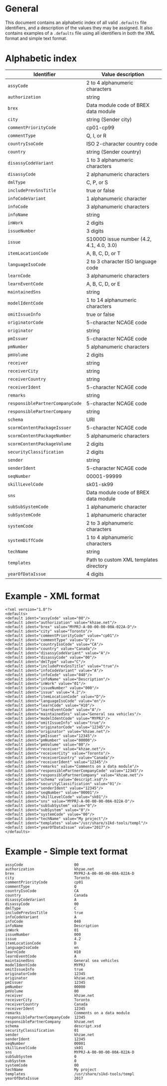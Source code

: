 General
=======

This document contains an alphabetic index of all valid `.defaults` file
identifiers, and a description of the values they may be assigned. It
also contains examples of a `.defaults` file using all identifiers in
both the XML format and simple text format.

Alphabetic index
================

| Identifier                      | Value description                        |
|---------------------------------|------------------------------------------|
| `assyCode`                      | 2 to 4 alphanumeric characters           |
| `authorization`                 | string                                   |
| `brex`                          | Data module code of BREX data module     |
| `city`                          | string (Sender city)                     |
| `commentPriorityCode`           | cp01-cp99                                |
| `commentType`                   | Q, I, or R                               |
| `countryIsoCode`                | ISO 2-character country code             |
| `country`                       | string (Sender country)                  |
| `disassyCodeVariant`            | 1 to 3 alphanumeric characters           |
| `disassyCode`                   | 2 alphanumeric characters                |
| `dmlType`                       | C, P, or S                               |
| `includePrevSnsTitle`           | true or false                            |
| `infoCodeVariant`               | 1 alphanumeric character                 |
| `infoCode`                      | 3 alphanumeric characters                |
| `infoName`                      | string                                   |
| `inWork`                        | 2 digits                                 |
| `issueNumber`                   | 3 digits                                 |
| `issue`                         | S1000D issue number (4.2, 4.1, 4.0, 3.0) |
| `itemLocationCode`              | A, B, C, D, or T                         |
| `languageIsoCode`               | 2 to 3 character ISO language code       |
| `learnCode`                     | 3 alphanumeric characters                |
| `learnEventCode`                | A, B, C, D, or E                         |
| `maintainedSns`                 | string                                   |
| `modelIdentCode`                | 1 to 14 alphanumeric characters          |
| `omitIssueInfo`                 | true or false                            |
| `originatorCode`                | 5-character NCAGE code                   |
| `originator`                    | string                                   |
| `pmIssuer`                      | 5-character NCAGE code                   |
| `pmNumber`                      | 5 alphanumeric characters                |
| `pmVolume`                      | 2 digits                                 |
| `receiver`                      | string                                   |
| `receiverCity`                  | string                                   |
| `receiverCountry`               | string                                   |
| `receiverIdent`                 | 5-character NCAGE code                   |
| `remarks`                       | string                                   |
| `responsiblePartnerCompanyCode` | 5-character NCAGE code                   |
| `responsiblePartnerCompany`     | string                                   |
| `schema`                        | URI                                      |
| `scormContentPackageIssuer`     | 5-character NCAGE code                   |
| `scormContentPackageNumber`     | 5 alphanumeric characters                |
| `scormContentPackageVolume`     | 2 digits                                 |
| `securityClassification`        | 2 digits                                 |
| `sender`                        | string                                   |
| `senderIdent`                   | 5-character NCAGE code                   |
| `seqNumber`                     | 00001-99999                              |
| `skillLevelCode`                | sk01-sk99                                |
| `sns`                           | Data module code of BREX data module     |
| `subSubSystemCode`              | 1 alphanumeric character                 |
| `subSystemCode`                 | 1 alphanumeric character                 |
| `systemCode`                    | 2 to 3 alphanumeric characters           |
| `systemDiffCode`                | 1 to 4 alphanumeric characters           |
| `techName`                      | string                                   |
| `templates`                     | Path to custom XML templates directory   |
| `yearOfDataIssue`               | 4 digits                                 |

Example - XML format
====================

    <?xml version="1.0"?>
    <defaults>
    <default ident="assyCode" value="00"/>
    <default ident="authorization" value="khzae.net"/>
    <default ident="brex" value="MYPRJ-A-00-00-00-00A-022A-D"/>
    <default ident="city" value="Toronto"/>
    <default ident="commentPriorityCode" value="cp01"/>
    <default ident="commentType" value="Q"/>
    <default ident="countryIsoCode" value="CA"/>
    <default ident="country" value="Canada"/>
    <default ident="disassyCodeVariant" value="A"/>
    <default ident="disassyCode" value="00"/>
    <default ident="dmlType" value="C"/>
    <default ident="includePrevSnsTitle" value="true"/>
    <default ident="infoCodeVariant" value="A"/>
    <default ident="infoCode" value="040"/>
    <default ident="infoName" value="Description"/>
    <default ident="inWork" value="01"/>
    <default ident="issueNumber" value="000"/>
    <default ident="issue" value="4.2"/>
    <default ident="itemLocationCode" value="D"/>
    <default ident="languageIsoCode" value="en"/>
    <default ident="learnCode" value="H10"/>
    <default ident="learnEventCode" value="A"/>
    <default ident="maintainedSns" value="General sea vehicles"/>
    <default ident="modelIdentCode" value="MYPRJ"/>
    <default ident="omitIssueInfo" value="true"/>
    <default ident="originatorCode" value="12345"/>
    <default ident="originator" value="khzae.net"/>
    <default ident="pmIssuer" value="12345"/>
    <default ident="pmNumber" value="00000"/>
    <default ident="pmVolume" value="00"/>
    <default ident="receiver" value="khzae.net"/>
    <default ident="receiverCity" value="Toronto"/>
    <default ident="receiverCountry" value="Canada"/>
    <default ident="receiverIdent" value="12345"/>
    <default ident="remarks" value="Comments on a data module"/>
    <default ident="responsiblePartnerCompanyCode" value="12345"/>
    <default ident="responsiblePartnerCompany" value="khzae.net"/>
    <default ident="schema" value="descript.xsd"/>
    <default ident="securityClassification" value="01"/>
    <default ident="senderIdent" value="12345"/>
    <default ident="seqNumber" value="00001"/>
    <default ident="skillLevelCode" value="sk01"/>
    <default ident="sns" value="MYPRJ-A-00-00-00-00A-022A-D"/>
    <default ident="subSubSystem" value="0"/>
    <default ident="subSystem" value="0"/>
    <default ident="systemCode" value="00"/>
    <default ident="techName" value="My project"/>
    <default ident="templates" value="/usr/share/s1kd-tools/templ"/>
    <default ident="yearOfDataIssue" value="2017"/>
    </defaults>

Example - Simple text format
============================

    assyCode                       00
    authorization                  khzae.net
    brex                           MYPRJ-A-00-00-00-00A-022A-D
    city                           Toronto
    commentPriorityCode            cp01
    commentType                    Q
    countryIsoCode                 CA
    country                        Canada
    disassyCodeVariant             A
    disassyCode                    00
    dmlType                        C
    includePrevSnsTitle            true
    infoCodeVariant                A
    infoCode                       040
    infoName                       Description
    inWork                         01
    issueNumber                    000
    issue                          4.2
    itemLocationCode               D
    languageIsoCode                en
    learnCode                      H10
    learnEventCode                 A
    maintainedSns                  General sea vehicles
    modelIdentCode                 MYPRJ
    omitIssueInfo                  true
    originatorCode                 12345
    originator                     khzae.net
    pmIssuer                       12345
    pmNumber                       00000
    pmVolume                       00
    receiver                       khzae.net
    receiverCity                   Toronto
    receiverCountry                Canada
    receiverIdent                  12345
    remarks                        Comments on a data module
    responsiblePartnerCompanyCode  12345
    responsiblePartnerCompany      khzae.net
    schema                         descript.xsd
    securityClassification         01
    sender                         khzae.net
    senderIdent                    12345
    seqNumber                      00001
    skillLevelCode                 sk01
    sns                            MYPRJ-A-00-00-00-00A-022A-D
    subSubSystem                   0
    subSystem                      0
    systemCode                     00
    techName                       My project
    templates                      /usr/share/s1kd-tools/templ
    yearOfDataIssue                2017
